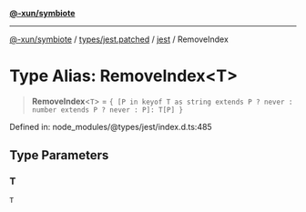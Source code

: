 [**@-xun/symbiote**](../../../../../README.md)

***

[@-xun/symbiote](../../../../../README.md) / [types/jest.patched](../../../README.md) / [jest](../README.md) / RemoveIndex

# Type Alias: RemoveIndex\<T\>

> **RemoveIndex**\<`T`\> = `{ [P in keyof T as string extends P ? never : number extends P ? never : P]: T[P] }`

Defined in: node\_modules/@types/jest/index.d.ts:485

## Type Parameters

### T

`T`
